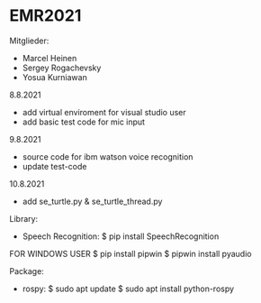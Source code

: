 # EMR2021
Mitglieder:
- Marcel Heinen
- Sergey Rogachevsky
- Yosua Kurniawan

8.8.2021
- add virtual enviroment for visual studio user
- add basic test code for mic input

9.8.2021
- source code for ibm watson voice recognition
- update test-code

10.8.2021
- add se_turtle.py & se_turtle_thread.py

Library:

- Speech Recognition:
$ pip install SpeechRecognition

FOR WINDOWS USER
$ pip install pipwin
$ pipwin install pyaudio

Package:
- rospy:
$ sudo apt update
$ sudo apt install python-rospy

